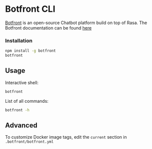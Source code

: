 # Botfront CLI

[Botfront](https://github.com/botfront/botfront) is an open-source Chatbot platform build on top of Rasa. 
The Botfront documentation can be found [here](https://docs.botfront.io)



### Installation

```bash
npm install -g botfront
botfront
```

## Usage

Interactive shell:

```bash
botfront
```

List of all commands:

```bash
botfront -h
```

## Advanced

To customize Docker image tags, edit the `current` section in `.botfront/botfront.yml`